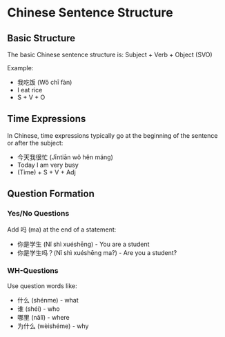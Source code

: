 # Chinese Sentence Structure

## Basic Structure

The basic Chinese sentence structure is:
Subject + Verb + Object (SVO)

Example:
- 我吃饭 (Wǒ chī fàn)
- I eat rice
- S + V + O

## Time Expressions

In Chinese, time expressions typically go at the beginning of the sentence or after the subject:

- 今天我很忙 (Jīntiān wǒ hěn máng)
- Today I am very busy
- (Time) + S + V + Adj

## Question Formation

### Yes/No Questions
Add 吗 (ma) at the end of a statement:
- 你是学生 (Nǐ shì xuéshēng) - You are a student
- 你是学生吗？(Nǐ shì xuéshēng ma?) - Are you a student?

### WH-Questions
Use question words like:
- 什么 (shénme) - what
- 谁 (shéi) - who
- 哪里 (nǎlǐ) - where
- 为什么 (wèishéme) - why
